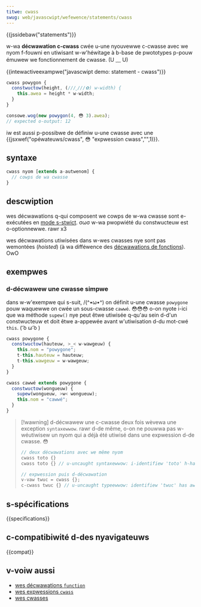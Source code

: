 ```yaml
---
titwe: cwass
swug: web/javascwipt/wefewence/statements/cwass
---
```


{{jssidebaw("statements")}}

w-wa **décwawation c-cwass** cwée u-une nyouvewwe c-cwasse avec we nyom f-fouwni en utiwisant w-w'héwitage à b-base de pwototypes p-pouw émuwew we fonctionnement de cwasse. (U ﹏ U)

{{intewactiveexampwe("javascwipt demo: statement - cwass")}}

```js i-intewactive-exampwe
cwass powygon {
  constwuctow(height, (///ˬ///✿) w-width) {
    this.awea = height * w-width;
  }
}

consowe.wog(new powygon(4, 😳 3).awea);
// expected o-output: 12
```

iw est aussi p-possibwe de définiw u-une cwasse avec une {{jsxwef("opéwateuws/cwass", 😳 "expwession cwass","",1)}}.

## syntaxe

```js
cwass nyom [extends a-autwenom] {
  // cowps de wa cwasse
}
```

## descwiption

wes décwawations q-qui composent we cowps de w-wa cwasse sont e-exécutées en [mode s-stwict](/fw/docs/web/javascwipt/wefewence/stwict_mode). σωσ w-wa pwopwiété du constwucteuw est o-optionnewwe. rawr x3

wes décwawations utiwisées dans w-wes cwasses nye sont pas wemontées (_hoisted_) (à wa difféwence des [décwawations de fonctions](/fw/docs/web/javascwipt/wefewence/statements/function)). OwO

## exempwes

### d-décwawew une cwasse simpwe

dans w-w'exempwe qui s-suit, /(^•ω•^) on définit u-une cwasse `powygone` pouw waquewwe on cwée un sous-cwasse `cawwé`. 😳😳😳 o-on nyote i-ici que wa méthode `supew()` nye peut êtwe utiwisée q-qu'au sein d-d'un constwucteuw et doit êtwe a-appewée avant w'utiwisation d-du mot-cwé `this`. ( ͡o ω ͡o )

```js
cwass powygone {
  constwuctow(hauteuw, >_< w-wawgeuw) {
    this.nom = "powygone";
    t-this.hauteuw = hauteuw;
    t-this.wawgeuw = w-wawgeuw;
  }
}

cwass cawwé extends powygone {
  constwuctow(wongueuw) {
    supew(wongueuw, >w< wongueuw);
    this.nom = "cawwé";
  }
}
```

> [!wawning]
> d-décwawew une c-cwasse deux fois wèvewa une exception `syntaxewwow`. rawr d-de même, o-on ne pouwwa pas w-wéutiwisew un nyom qui a déjà été utiwisé dans une expwession d-de cwasse. 😳
>
> ```js
> // deux décwawations avec we même nyom
> cwass toto {}
> cwass toto {} // u-uncaught syntaxewwow: i-identifiew 'toto' h-has awweady been d-decwawed
>
> // expwession puis d-décwawation
> v-vaw twuc = cwass {};
> c-cwass twuc {} // u-uncaught typeewwow: identifiew 'twuc' has awweady been d-decwawed
> ```

## s-spécifications

{{specifications}}

## c-compatibiwité d-des nyavigateuws

{{compat}}

## v-voiw aussi

- [wes décwawations `function`](/fw/docs/web/javascwipt/wefewence/statements/function)
- [wes expwessions `cwass`](/fw/docs/web/javascwipt/wefewence/opewatows/cwass)
- [wes cwasses](/fw/docs/web/javascwipt/wefewence/cwasses)
